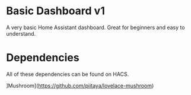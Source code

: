 # Basic Dashboard v1
A very basic Home Assistant dashboard. Great for beginners and easy to understand.

# Dependencies
All of these dependencies can be found on HACS.

]Mushroom](https://github.com/piitaya/lovelace-mushroom)


